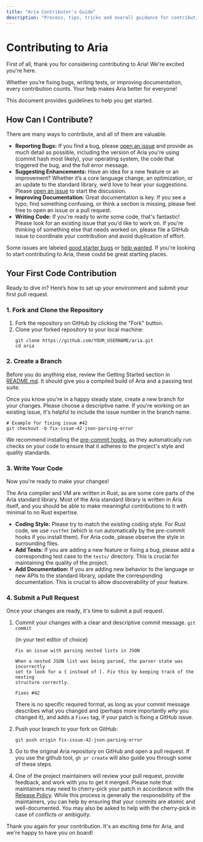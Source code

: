 ```yaml
---
title: "Aria Contributor's Guide"
description: "Process, tips, tricks and overall guidance for contributing to Aria."
---
```


# Contributing to Aria

First of all, thank you for considering contributing to Aria! We're excited you're here.

Whether you’re fixing bugs, writing tests, or improving documentation, every contribution counts. Your help makes Aria better for everyone!

This document provides guidelines to help you get started.

## How Can I Contribute?

There are many ways to contribute, and all of them are valuable.

*   **Reporting Bugs:** If you find a bug, please [open an issue](https://github.com/egranata/aria/issues) and provide as much detail as possible, including the version of Aria you're using (commit hash most likely), your operating system, the code that triggered the bug, and the full error message.
*   **Suggesting Enhancements:** Have an idea for a new feature or an improvement? Whether it’s a core language change, an optimization, or an update to the standard library, we’d love to hear your suggestions. Please [open an issue](https://github.com/egranata/aria/issues) to start the discussion.
*   **Improving Documentation:** Great documentation is key. If you see a typo, find something confusing, or think a section is missing, please feel free to open an issue or a pull request.
*   **Writing Code:** If you're ready to write some code, that's fantastic! Please look for an existing issue that you'd like to work on. If you're thinking of something else that needs worked on, please file a GitHub issue to coordinate your contribution and avoid duplication of effort.

Some issues are labeled [good starter bugs](https://github.com/egranata/aria/issues?q=is%3Aissue%20state%3Aopen%20label%3A%22good%20first%20issue%22) or [help wanted](https://github.com/egranata/aria/issues?q=is%3Aissue%20state%3Aopen%20label%3A%22help%20wanted%22). If you're looking to start contributing to Aria, these could be great starting places.

## Your First Code Contribution

Ready to dive in? Here’s how to set up your environment and submit your first pull request.

### 1. Fork and Clone the Repository

1.  Fork the repository on GitHub by clicking the "Fork" button.
2.  Clone your forked repository to your local machine:
    ```shell
    git clone https://github.com/YOUR_USERNAME/aria.git
    cd aria
    ```

### 2. Create a Branch

Before you do anything else, review the Getting Started section in [README.md](README.md). It should give you a compiled build of Aria and a passing test suite.

Once you know you're in a happy steady state, create a new branch for your changes. Please choose a descriptive name. If you're working on an existing issue, it's helpful to include the issue number in the branch name.

```shell
# Example for fixing issue #42
git checkout -b fix-issue-42-json-parsing-error
```

We recommend installing the [pre-commit hooks](https://pre-commit.com/#install), as they automatically run checks on your code to ensure that it adheres to the project's style and quality standards.

### 3. Write Your Code

Now you're ready to make your changes!

The Aria compiler and VM are written in Rust, as are some core parts of the Aria standard library. Most of the Aria standard library is written in Aria itself, and you should be able to make meaningful contributions to it with minimal to no Rust expertise.

*   **Coding Style:** Please try to match the existing coding style. For Rust code, we use `rustfmt` (which is run automatically by the pre-commit hooks if you install them). For Aria code, please observe the style in surrounding files.
*   **Add Tests:** If you are adding a new feature or fixing a bug, please add a corresponding test case to the `tests/` directory. This is crucial for maintaining the quality of the project.
*   **Add Documentation:** If you are adding new behavior to the language or new APIs to the standard library, update the corresponding documentation. This is crucial to allow discoverability of your feature.

### 4. Submit a Pull Request

Once your changes are ready, it's time to submit a pull request.

1.  Commit your changes with a clear and descriptive commit message.
    `git commit`

    (in your text editor of choice)

    ```
    Fix an issue with parsing nested lists in JSON

    When a nested JSON list was being parsed, the parser state was incorrectly
    set to look for a { instead of ]. Fix this by keeping track of the nesting
    structure correctly.

    Fixes #42
    ```

    There is no specific required format, as long as your commit message describes what you changed and (perhaps more importantly *why* you changed it), and adds a `Fixes` tag, if your patch is fixing a GitHub issue.

2.  Push your branch to your fork on GitHub:
    ```shell
    git push origin fix-issue-42-json-parsing-error
    ```

3.  Go to the original Aria repository on GitHub and open a pull request. If you use the github tool, `gh pr create` will also guide you through some of these steps.

4.  One of the project maintainers will review your pull request, provide feedback, and work with you to get it merged. Please note that maintainers may need to cherry-pick your patch in accordance with the [Release Policy](release_policy.md). While this process is generally the responsibility of the maintainers, you can help by ensuring that your commits are atomic and well-documented. You may also be asked to help with the cherry-pick in case of conflicts or ambiguity.

Thank you again for your contribution. It's an exciting time for Aria, and we're happy to have you on board!
